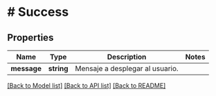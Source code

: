 # # Success

## Properties

Name | Type | Description | Notes
------------ | ------------- | ------------- | -------------
**message** | **string** | Mensaje a desplegar al usuario. |

[[Back to Model list]](../../README.md#models) [[Back to API list]](../../README.md#endpoints) [[Back to README]](../../README.md)
